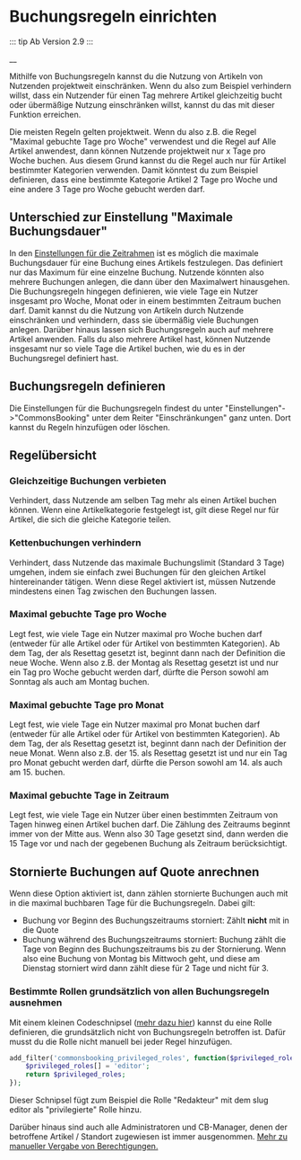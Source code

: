 #  Buchungsregeln einrichten

::: tip Ab Version 2.9
:::

__

Mithilfe von Buchungsregeln kannst du die Nutzung von Artikeln von Nutzenden
projektweit einschränken. Wenn du also zum Beispiel verhindern willst, dass
ein Nutzender für einen Tag mehrere Artikel gleichzeitig bucht oder übermäßige
Nutzung einschränken willst, kannst du das mit dieser Funktion erreichen.

Die meisten Regeln gelten projektweit. Wenn du also z.B. die Regel "Maximal
gebuchte Tage pro Woche" verwendest und die Regel auf Alle Artikel anwendest,
dann können Nutzende projektweit nur x Tage pro Woche buchen. Aus diesem Grund
kannst du die Regel auch nur für Artikel bestimmter Kategorien verwenden.
Damit könntest du zum Beispiel definieren, dass eine bestimmte Kategorie
Artikel 2 Tage pro Woche und eine andere 3 Tage pro Woche gebucht werden darf.

## Unterschied zur Einstellung "Maximale Buchungsdauer"

In den [Einstellungen für die Zeitrahmen](/dokumentation/erste-schritte/buchungszeitraeume-verwalten) ist es
möglich die maximale Buchungsdauer für eine Buchung eines Artikels festzulegen. Das definiert nur
das Maximum für eine einzelne Buchung. Nutzende könnten also mehrere Buchungen anlegen, die dann über den Maximalwert hinausgehen.
Die Buchungsregeln hingegen definieren, wie viele Tage ein Nutzer insgesamt pro Woche, Monat oder in einem bestimmten Zeitraum buchen darf.
Damit kannst du die Nutzung von Artikeln durch Nutzende einschränken und verhindern, dass sie übermäßig viele Buchungen anlegen.
Darüber hinaus lassen sich Buchungsregeln auch auf mehrere Artikel anwenden. Falls du also mehrere Artikel hast, können Nutzende insgesamt
nur so viele Tage die Artikel buchen, wie du es in der Buchungsregel definiert hast.

##  Buchungsregeln definieren

Die Einstellungen für die Buchungsregeln findest du unter
"Einstellungen"->"CommonsBooking" unter dem Reiter "Einschränkungen" ganz
unten. Dort kannst du Regeln hinzufügen oder löschen.

##  Regelübersicht

###  Gleichzeitige Buchungen verbieten

Verhindert, dass Nutzende am selben Tag mehr als einen Artikel buchen können.
Wenn eine Artikelkategorie festgelegt ist, gilt diese Regel nur für Artikel,
die sich die gleiche Kategorie teilen.

###  Kettenbuchungen verhindern

Verhindert, dass Nutzende das maximale Buchungslimit (Standard 3 Tage)
umgehen, indem sie einfach zwei Buchungen für den gleichen Artikel
hintereinander tätigen. Wenn diese Regel aktiviert ist, müssen Nutzende
mindestens einen Tag zwischen den Buchungen lassen.

###  Maximal gebuchte Tage pro Woche

Legt fest, wie viele Tage ein Nutzer maximal pro Woche buchen darf (entweder
für alle Artikel oder für Artikel von bestimmten Kategorien). Ab dem Tag, der
als Resettag gesetzt ist, beginnt dann nach der Definition die neue Woche.
Wenn also z.B. der Montag als Resettag gesetzt ist und nur ein Tag pro Woche
gebucht werden darf, dürfte die Person sowohl am Sonntag als auch am Montag
buchen.

###  Maximal gebuchte Tage pro Monat

Legt fest, wie viele Tage ein Nutzer maximal pro Monat buchen darf (entweder
für alle Artikel oder für Artikel von bestimmten Kategorien). Ab dem Tag, der
als Resettag gesetzt ist, beginnt dann nach der Definition der neue Monat.
Wenn also z.B. der 15. als Resettag gesetzt ist und nur ein Tag pro Monat
gebucht werden darf, dürfte die Person sowohl am 14. als auch am 15. buchen.

###  Maximal gebuchte Tage in Zeitraum

Legt fest, wie viele Tage ein Nutzer über einen bestimmten Zeitraum von Tagen
hinweg einen Artikel buchen darf. Die Zählung des Zeitraums beginnt immer von
der Mitte aus. Wenn also 30 Tage gesetzt sind, dann werden die 15 Tage vor und
nach der gegebenen Buchung als Zeitraum berücksichtigt.

##  Stornierte Buchungen auf Quote anrechnen

Wenn diese Option aktiviert ist, dann zählen stornierte Buchungen auch mit in
die maximal buchbaren Tage für die Buchungsregeln. Dabei gilt:

  * Buchung vor Beginn des Buchungszeitraums storniert: Zählt **nicht** mit in die Quote
  * Buchung während des Buchungszeitraums storniert: Buchung zählt die Tage von Beginn des Buchungszeitraums bis zu der Stornierung. Wenn also eine Buchung von Montag bis Mittwoch geht, und diese am Dienstag storniert wird dann zählt diese für 2 Tage und nicht für 3.

###  Bestimmte Rollen grundsätzlich von allen Buchungsregeln ausnehmen

Mit einem kleinen Codeschnipsel ([mehr dazu hier](/dokumentation/einstellungen/hooks-und-filter)) kannst du eine Rolle
definieren, die grundsätzlich nicht von Buchungsregeln betroffen ist. Dafür musst du die Rolle nicht manuell bei jeder
Regel hinzufügen.


```php
add_filter('commonsbooking_privileged_roles', function($privileged_roles) {
    $privileged_roles[] = 'editor';
    return $privileged_roles;
});
```

Dieser Schnipsel fügt zum Beispiel die Rolle "Redakteur" mit dem slug editor
als "privilegierte" Rolle hinzu.

Darüber hinaus sind auch alle Administratoren und CB-Manager, denen der
betroffene Artikel / Standort zugewiesen ist immer ausgenommen. [Mehr zu manueller Vergabe von Berechtigungen.](/dokumentation/grundlagen/rechte-des-commonsbooking-manager)

